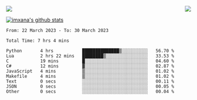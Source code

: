 <p>
  <a href="https://count.getloli.com/"><img src="https://count.getloli.com/get/@xana.readme?theme=moebooru-h"></a>
  <img src="https://weather-icon.journeyad.repl.co/@hangzhou?v=1" align="right">
</p>


<a href="https://github.com/imxana"><img align="center" src="https://github-readme-stats.vercel.app/api?username=imxana&show_icons=true&include_all_commits=true&hide_border=tru&custom_title=imxana%27s%20Github%20Stats" alt="imxana's github stats" /></a> 

<!--START_SECTION:waka-->

```text
From: 22 March 2023 - To: 30 March 2023

Total Time: 7 hrs 4 mins

Python       4 hrs           ██████████████▒░░░░░░░░░░   56.70 %
Lua          2 hrs 22 mins   ████████▒░░░░░░░░░░░░░░░░   33.53 %
C            19 mins         █░░░░░░░░░░░░░░░░░░░░░░░░   04.60 %
C#           12 mins         ▓░░░░░░░░░░░░░░░░░░░░░░░░   02.87 %
JavaScript   4 mins          ▒░░░░░░░░░░░░░░░░░░░░░░░░   01.02 %
Makefile     4 mins          ▒░░░░░░░░░░░░░░░░░░░░░░░░   01.02 %
Text         0 secs          ░░░░░░░░░░░░░░░░░░░░░░░░░   00.11 %
JSON         0 secs          ░░░░░░░░░░░░░░░░░░░░░░░░░   00.05 %
Other        0 secs          ░░░░░░░░░░░░░░░░░░░░░░░░░   00.04 %
```

<!--END_SECTION:waka-->
